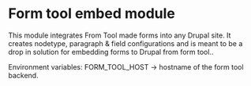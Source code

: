 # Form tool embed module

This module integrates From Tool made forms into any Drupal site. It creates nodetype, paragraph & field configurations
 and is meant to be a drop in solution for embedding forms to Drupal from form tool..


Environment variables:
FORM_TOOL_HOST -> hostname of the form tool backend.
